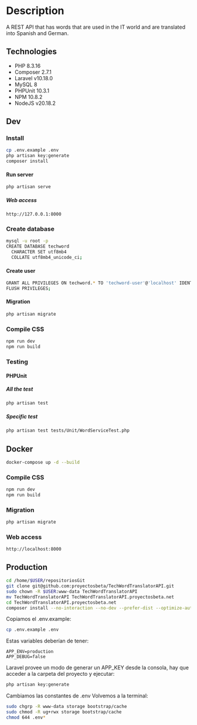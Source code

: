 # Description

A REST API that has words that are used in the IT world and are translated into Spanish and German.

## Technologies

-   PHP 8.3.16
-   Composer 2.7.1
-   Laravel v10.18.0
-   MySQL 8
-   PHPUnit 10.3.1
-   NPM 10.8.2
-   NodeJS v20.18.2

## Dev

### Install

```bash
cp .env.example .env
php artisan key:generate
composer install
```

#### Run server

```bash
php artisan serve
```

##### Web access

```
http://127.0.0.1:8000
```

### Create database

```bash
mysql -u root -p
CREATE DATABASE techword
  CHARACTER SET utf8mb4
  COLLATE utf8mb4_unicode_ci;
```

#### Create user

```bash
GRANT ALL PRIVILEGES ON techword.* TO 'techword-user'@'localhost' IDENTIFIED BY 'xxxxxx';
FLUSH PRIVILEGES;
```

#### Migration

```bash
php artisan migrate
```

### Compile CSS

```bash
npm run dev
npm run build
```

### Testing

#### PHPUnit

##### All the test

```bash
php artisan test
```

##### Specific test

```bash
php artisan test tests/Unit/WordServiceTest.php
```

## Docker

```bash
docker-compose up -d --build
```

### Compile CSS

```bash
npm run dev
npm run build
```

### Migration

```bash
php artisan migrate
```

### Web access

```
http://localhost:8000
```

## Production

```bash
cd /home/$USER/repositoriosGit
git clone git@github.com:proyectosbeta/TechWordTranslatorAPI.git
sudo chown -R $USER:www-data TechWordTranslatorAPI
mv TechWordTranslatorAPI TechWordTranslatorAPI.proyectosbeta.net
cd TechWordTranslatorAPI.proyectosbeta.net
composer install --no-interaction --no-dev --prefer-dist --optimize-autoloader
```

Copiamos el .env.example:

```bash
cp .env.example .env
```


Estas variables deberían de tener:

```
APP_ENV=production
APP_DEBUG=false
```


Laravel provee un modo de generar un APP_KEY desde la consola, hay que acceder a la carpeta del proyecto y ejecutar:

```bash
php artisan key:generate
```

Cambiamos las constantes de .env
Volvemos a la terminal:

```bash
sudo chgrp -R www-data storage bootstrap/cache
sudo chmod -R ug+rwx storage bootstrap/cache
chmod 644 .env*
```


